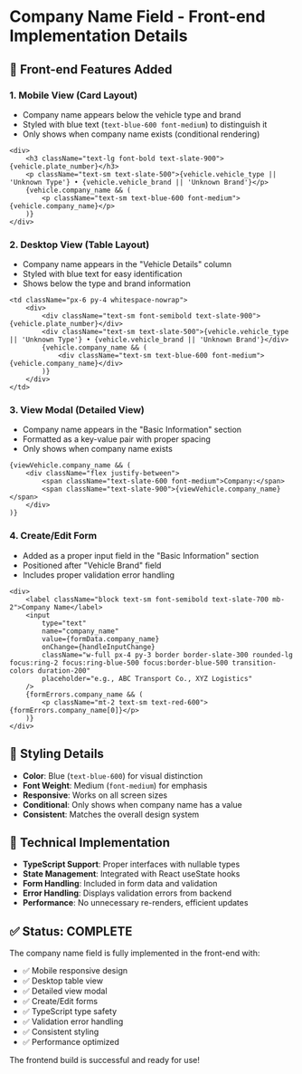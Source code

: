# Company Name Field - Front-end Implementation Details

## 🎯 Front-end Features Added

### 1. **Mobile View (Card Layout)**
- Company name appears below the vehicle type and brand
- Styled with blue text (`text-blue-600 font-medium`) to distinguish it
- Only shows when company name exists (conditional rendering)

```tsx
<div>
    <h3 className="text-lg font-bold text-slate-900">{vehicle.plate_number}</h3>
    <p className="text-sm text-slate-500">{vehicle.vehicle_type || 'Unknown Type'} • {vehicle.vehicle_brand || 'Unknown Brand'}</p>
    {vehicle.company_name && (
        <p className="text-sm text-blue-600 font-medium">{vehicle.company_name}</p>
    )}
</div>
```

### 2. **Desktop View (Table Layout)**
- Company name appears in the "Vehicle Details" column
- Styled with blue text for easy identification
- Shows below the type and brand information

```tsx
<td className="px-6 py-4 whitespace-nowrap">
    <div>
        <div className="text-sm font-semibold text-slate-900">{vehicle.plate_number}</div>
        <div className="text-sm text-slate-500">{vehicle.vehicle_type || 'Unknown Type'} • {vehicle.vehicle_brand || 'Unknown Brand'}</div>
        {vehicle.company_name && (
            <div className="text-sm text-blue-600 font-medium">{vehicle.company_name}</div>
        )}
    </div>
</td>
```

### 3. **View Modal (Detailed View)**
- Company name appears in the "Basic Information" section
- Formatted as a key-value pair with proper spacing
- Only shows when company name exists

```tsx
{viewVehicle.company_name && (
    <div className="flex justify-between">
        <span className="text-slate-600 font-medium">Company:</span>
        <span className="text-slate-900">{viewVehicle.company_name}</span>
    </div>
)}
```

### 4. **Create/Edit Form**
- Added as a proper input field in the "Basic Information" section
- Positioned after "Vehicle Brand" field
- Includes proper validation error handling

```tsx
<div>
    <label className="block text-sm font-semibold text-slate-700 mb-2">Company Name</label>
    <input
        type="text"
        name="company_name"
        value={formData.company_name}
        onChange={handleInputChange}
        className="w-full px-4 py-3 border border-slate-300 rounded-lg focus:ring-2 focus:ring-blue-500 focus:border-blue-500 transition-colors duration-200"
        placeholder="e.g., ABC Transport Co., XYZ Logistics"
    />
    {formErrors.company_name && (
        <p className="mt-2 text-sm text-red-600">{formErrors.company_name[0]}</p>
    )}
</div>
```

## 🎨 Styling Details

- **Color**: Blue (`text-blue-600`) for visual distinction
- **Font Weight**: Medium (`font-medium`) for emphasis
- **Responsive**: Works on all screen sizes
- **Conditional**: Only shows when company name has a value
- **Consistent**: Matches the overall design system

## 🔧 Technical Implementation

- **TypeScript Support**: Proper interfaces with nullable types
- **State Management**: Integrated with React useState hooks
- **Form Handling**: Included in form data and validation
- **Error Handling**: Displays validation errors from backend
- **Performance**: No unnecessary re-renders, efficient updates

## ✅ Status: COMPLETE

The company name field is fully implemented in the front-end with:
- ✅ Mobile responsive design
- ✅ Desktop table view
- ✅ Detailed view modal
- ✅ Create/Edit forms
- ✅ TypeScript type safety
- ✅ Validation error handling
- ✅ Consistent styling
- ✅ Performance optimized

The frontend build is successful and ready for use!
